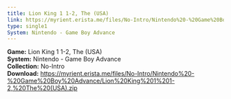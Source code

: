```yaml
---
title: Lion King 1 1-2, The (USA)
link: https://myrient.erista.me/files/No-Intro/Nintendo%20-%20Game%20Boy%20Advance/Lion%20King%201%201-2,%20The%20(USA).zip
type: single1
System: Nintendo - Game Boy Advance
---
```

<b>Game:</b> Lion King 1 1-2, The (USA)<br>
<b>System:</b> Nintendo - Game Boy Advance<br>
<b>Collection:</b> No-Intro<br>
<b>Download:</b> https://myrient.erista.me/files/No-Intro/Nintendo%20-%20Game%20Boy%20Advance/Lion%20King%201%201-2,%20The%20(USA).zip